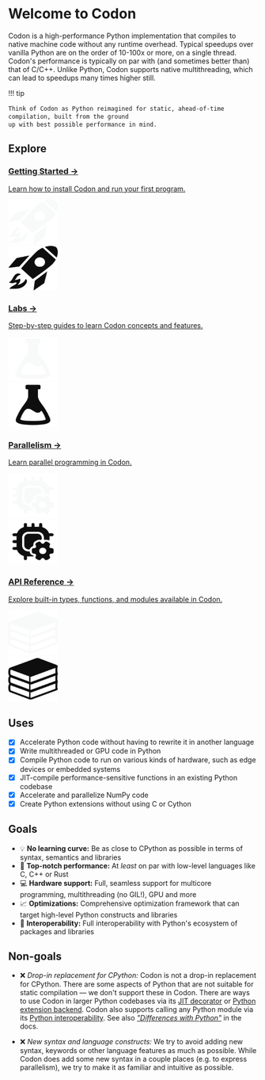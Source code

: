 # Welcome to Codon

Codon is a high-performance Python implementation that compiles to native machine code without
any runtime overhead. Typical speedups over vanilla Python are on the order of 10-100x or more, on
a single thread. Codon's performance is typically on par with (and sometimes better than) that of
C/C++. Unlike Python, Codon supports native multithreading, which can lead to speedups many times
higher still.

!!! tip

    Think of Codon as Python reimagined for static, ahead-of-time compilation, built from the ground
    up with best possible performance in mind.

## Explore

<div class="card-grid">

  <div class="card-wrap">
    <a class="card" id="card-start" href="start/install">
      <h3>Getting Started &#8594;</h3>
      <p>Learn how to install Codon and run your first program.</p>
    </a>
    <div class="card-img">
      <img src="img/card-start-dark.svg" class="card-icon-dark" height="90" width="100" />
    </div>
    <div class="card-img">
      <img src="img/card-start-light.svg" class="card-icon-light" height="90" width="100" />
    </div>
  </div>

  <div class="card-wrap">
    <a class="card" href="labs">
      <h3>Labs &#8594;</h3>
      <p>Step-by-step guides to learn Codon concepts and features.</p>
    </a>
    <div class="card-img">
      <img src="img/card-labs-dark.svg" class="card-icon-dark" height="90" width="100" />
    </div>
    <div class="card-img">
      <img src="img/card-labs-light.svg" class="card-icon-light" height="90" width="100" />
    </div>
  </div>

  <div class="card-wrap">
    <a class="card" href="parallel/multithreading">
      <h3>Parallelism &#8594;</h3>
      <p>Learn parallel programming in Codon.</p>
    </a>
    <div class="card-img">
      <img src="img/card-parallel-dark.svg" class="card-icon-dark" height="90" width="100" />
    </div>
    <div class="card-img">
      <img src="img/card-parallel-light.svg" class="card-icon-light" height="90" width="100" />
    </div>
  </div>

  <div class="card-wrap">
    <a class="card" href="libraries/api">
      <h3>API Reference &#8594;</h3>
      <p>Explore built-in types, functions, and modules available in Codon.</p>
    </a>
    <div class="card-img">
      <img src="img/card-api-dark.svg" class="card-icon-dark" height="90" width="100" />
    </div>
    <div class="card-img">
      <img src="img/card-api-light.svg" class="card-icon-light" height="90" width="100" />
    </div>
  </div>

</div>

## Uses

- [x] Accelerate Python code without having to rewrite it in another language
- [x] Write multithreaded or GPU code in Python
- [x] Compile Python code to run on various kinds of hardware, such as edge devices or embedded systems
- [x] JIT-compile performance-sensitive functions in an existing Python codebase
- [x] Accelerate and parallelize NumPy code
- [x] Create Python extensions without using C or Cython

## Goals

- :bulb: **No learning curve:** Be as close to CPython as possible in terms of syntax, semantics and libraries
- :rocket: **Top-notch performance:** At *least* on par with low-level languages like C, C++ or Rust
- :computer: **Hardware support:** Full, seamless support for multicore programming, multithreading (no GIL!), GPU and more
- :chart_with_upwards_trend: **Optimizations:** Comprehensive optimization framework that can target high-level Python constructs
  and libraries
- :battery: **Interoperability:** Full interoperability with Python's ecosystem of packages and libraries

## Non-goals

- :x: *Drop-in replacement for CPython:* Codon is not a drop-in replacement for CPython. There are some
  aspects of Python that are not suitable for static compilation — we don't support these in Codon.
  There are ways to use Codon in larger Python codebases via its [JIT decorator](integrations/python/codon-from-python.md)
  or [Python extension backend](integrations/python/extensions.md). Codon also supports
  calling any Python module via its [Python interoperability](integrations/python/python-from-codon.md).
  See also [*"Differences with Python"*](language/overview.md#differences-with-python) in the docs.

- :x: *New syntax and language constructs:* We try to avoid adding new syntax, keywords or other language
  features as much as possible. While Codon does add some new syntax in a couple places (e.g. to express
  parallelism), we try to make it as familiar and intuitive as possible.
